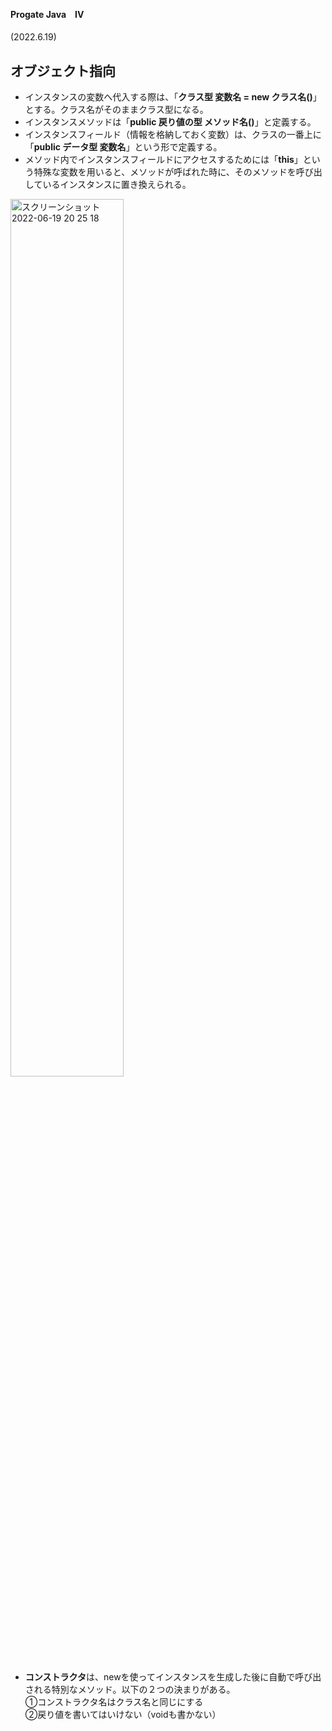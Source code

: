 #### Progate Java　IV
(2022.6.19)

## オブジェクト指向
- インスタンスの変数へ代入する際は、「**クラス型 変数名 = new クラス名()**」とする。クラス名がそのままクラス型になる。
- インスタンスメソッドは「**public 戻り値の型 メソッド名()**」と定義する。
- インスタンスフィールド（情報を格納しておく変数）は、クラスの一番上に「**public データ型 変数名**」という形で定義する。
- メソッド内でインスタンスフィールドにアクセスするためには「**this**」という特殊な変数を用いると、メソッドが呼ばれた時に、そのメソッドを呼び出しているインスタンスに置き換えられる。

<img width="60%" alt="スクリーンショット 2022-06-19 20 25 18" src="https://user-images.githubusercontent.com/97078291/174478530-dead2e72-1c40-4a25-a85f-a265d82f4429.png">

- **コンストラクタ**は、newを使ってインスタンスを生成した後に自動で呼び出される特別なメソッド。以下の２つの決まりがある。  
①コンストラクタ名はクラス名と同じにする  
②戻り値を書いてはいけない（voidも書かない）
